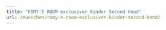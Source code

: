 ```yaml
---
title: "ROMY´S ROOM exclusiver Kinder Second Hand"
url: /muenchen/romy-s-room-exclusiver-kinder-second-hand/
---
```

